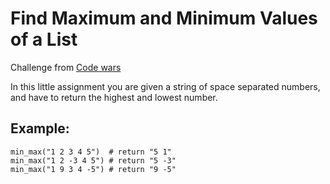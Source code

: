 # Find Maximum and Minimum Values of a List

Challenge from [Code wars](https://www.codewars.com)

In this little assignment you are given a string of space separated numbers, and have to return the highest and lowest number.

## Example:

```
min_max("1 2 3 4 5")  # return "5 1"
min_max("1 2 -3 4 5") # return "5 -3"
min_max("1 9 3 4 -5") # return "9 -5"

```
